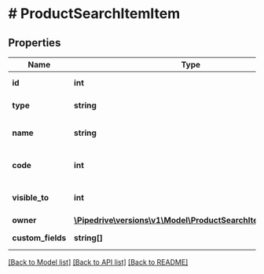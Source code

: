 # # ProductSearchItemItem

## Properties

Name | Type | Description | Notes
------------ | ------------- | ------------- | -------------
**id** | **int** | The ID of the product | [optional]
**type** | **string** | The type of the item | [optional]
**name** | **string** | The name of the product | [optional]
**code** | **int** | The code of the product | [optional]
**visible_to** | **int** | The visibility of the product | [optional]
**owner** | [**\Pipedrive\versions\v1\Model\ProductSearchItemItemOwner**](ProductSearchItemItemOwner.md) |  | [optional]
**custom_fields** | **string[]** | The custom fields | [optional]

[[Back to Model list]](../README.md#documentation-for-models) [[Back to API list]](../README.md#documentation-for-api-endpoints) [[Back to README]](../README.md)
